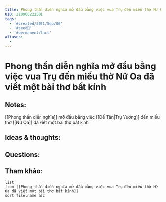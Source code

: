 ```yaml
---
title: Phong thần diễn nghĩa mở đầu bằng việc vua Trụ đến miếu thờ Nữ Oa đã viết một bài thơ bất kính
UID: 210906222501
tags:
  - '#created/2021/Sep/06'
  - '#seed🥜'
  - '#permanent/fact'
aliases:
  - 
---
```

# Phong thần diễn nghĩa mở đầu bằng việc vua Trụ đến miếu thờ Nữ Oa đã viết một bài thơ bất kính

## Notes:
[[Phong thần diễn nghĩa]] mở đầu bằng việc [[Đế Tân|Trụ Vương]] đến miếu thờ [[Nữ Oa]] đã viết một bài thơ bất kính

## Ideas & thoughts:

## Questions:


## Tham khảo:
```dataview
list
from [[Phong thần diễn nghĩa mở đầu bằng việc vua Trụ đến miếu thờ Nữ Oa đã viết một bài thơ bất kính]]
sort file.name asc
```